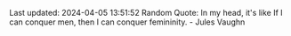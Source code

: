 Last updated: 2024-04-05 13:51:52
Random Quote: In my head, it's like If I can conquer men, then I can conquer femininity. - Jules Vaughn